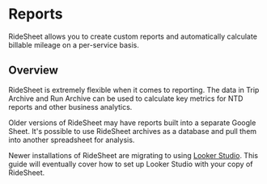 # Reports

RideSheet allows you to create custom reports and automatically calculate billable mileage on a per-service basis.

## Overview

RideSheet is extremely flexible when it comes to reporting. The data in Trip Archive and Run Archive can be used to calculate key metrics for NTD reports and other business analytics. 

Older versions of RideSheet may have reports built into a separate Google Sheet. It's possible to use RideSheet archives as a database and pull them into another spreadsheet for analysis.

Newer installations of RideSheet are migrating to using [Looker Studio](https://lookerstudio.google.com/overview). This guide will eventually cover how to set up Looker Studio with your copy of RideSheet.
